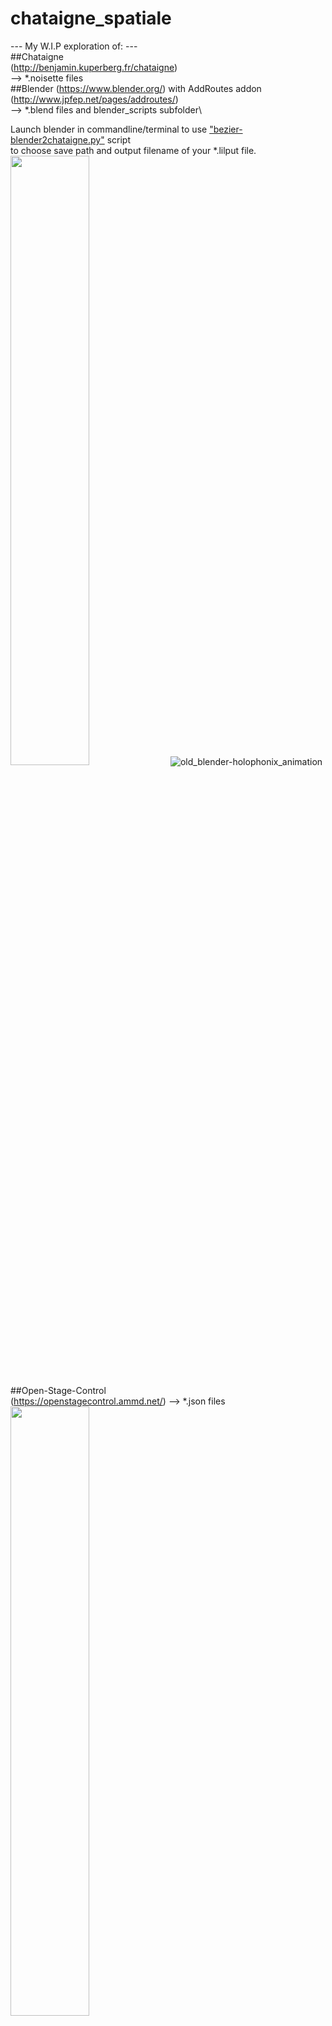 # chataigne_spatiale
 --- My W.I.P exploration of: ---\
##Chataigne\
(http://benjamin.kuperberg.fr/chataigne) \
--> *.noisette files\
##Blender
(https://www.blender.org/) with AddRoutes addon (http://www.jpfep.net/pages/addroutes/) \
--> *.blend files and blender_scripts subfolder\

Launch blender in commandline/terminal to use ["bezier-blender2chataigne.py"](../master/blender_files/blender_scripts) script \
to choose save path and output filename of your *.lilput file.\
<img src="https://user-images.githubusercontent.com/3625655/117938092-f36b4000-b306-11eb-8299-176251e8b213.png" width="50%">
![old_blender-holophonix_animation](https://user-images.githubusercontent.com/3625655/117030296-c06dee80-acff-11eb-867e-792de90fc4b5.gif)
\
\
##Open-Stage-Control\
(https://openstagecontrol.ammd.net/) --> *.json files\
<img src="https://user-images.githubusercontent.com/3625655/117117331-b8f62600-ad8f-11eb-8ab2-588eb42b116a.png" width="50%">
<img src="https://user-images.githubusercontent.com/3625655/117154476-2ae46480-adbc-11eb-9979-6f24310feb0b.png" width="50%">
\
\
to control 3D positions/trajectories of objects (object-oriented audio) in live conditions\
with 
##Holophonix audio processor\
(http://holophonix.xyz/) and its designer (http://holophonix.xyz/designer/).\
![Holophonix_designer-1 7_beta](https://user-images.githubusercontent.com/3625655/117127100-f52f8380-ad9b-11eb-8428-a68ca44ecd5d.gif)


